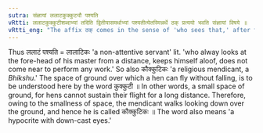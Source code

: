 ```yaml
---
sutra: संज्ञायां ललाटकुक्कुट्यौ पश्यति
vRtti: ललाटकुक्कुटीशब्दाभ्यां तदिति द्वितीयासमर्थाभ्यां पश्यतीत्येतस्मिन्नर्थे ठक् प्रत्ययो भवति संज्ञायां विषये ॥
vRtti_eng: "The affix ठक् comes in the sense of 'who sees that,' after the words 'lalata' and '_kukkuti_', in second case in construction, the whole word being a Name."
---
```

Thus ललाटं पश्यति = लालाटिकः 'a non-attentive servant' lit. 'who alway looks at the fore-head of his master from a distance, keeps himself aloof, does not come near to perform any work.' So also कौक्कुटिकः 'a religious mendicant, a _Bhikshu_.' The space of ground over which a hen can fly without falling, is to be understood here by the word कुक्कुटी ॥ In other words, a small space of ground, for hens cannot sustain their flight for a long distance. Therefore, owing to the smallness of space, the mendicant walks looking down over the ground, and hence he is called कौक्कुटिकः ॥ The word also means 'a hypocrite with down-cast eyes.'
